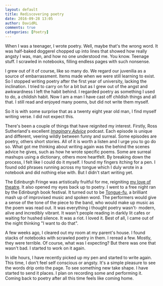 ```yaml
---  
layout: default  
title: Rediscovering poetry  
date: 2016-09-28 13:05  
author: DavidRL  
comments: true  
categories: [Poetry]  
---  
```

When I was a teenager, I wrote poetry. Well, maybe that's the wrong word. It was half-baked doggerel chopped up into lines that showed how really angsty I was, man, and how no one understood me. You know. Teenage stuff. I scrawled in notebooks, filling endless pages with such nonsense.  

I grew out of it of course, like so many do. We regard our juvenilia as a source of embarrassment. Items made when we were still learning to exist. So I stopped writing poetry after the first year of university, lacking the inclination. I tried to carry on for a bit but as I grew out of the angst and awkwardness I left the habit behind. I regarded poetry as something I used to do, a childish habit. Now I am a man I have cast off childish things and all that. I still read and enjoyed many poems, but did not write them myself.   
<!--more-->  

So it is with some surprise that as a twenty eight year old man, I find myself writing verse. I did not expect this.  

There's been a couple of things that have reignited my interest. Firstly, Ross Sutherland's excellent <a href="http://imaginaryadvice.tumblr.com/">*Imaginary Advice*</a> podcast. Each episode is unique and different, veering wildly between funny and surreal. Some episodes are poetry, others short stories. All of it is worth a listen and I urge you to go do so. What got me thinking about writing again was the behind the scenes advice he gives, such as how he wrote specific poems. Some are surreal mashups using a dictionary, others more heartfelt. By breaking down the process, I felt like I could do it myself. I found my fingers itching for a pen. I found odd phrases running across my tongue which I duly wrote in a notebook and did nothing else with. But I didn't start writing yet.  

The Edinburgh Fringe was artistically fruitful for me, reigniting <a href="/theatre-and-the-art-of-the-possible/">my love of theatre</a>. It also opened my eyes back up to poetry. I went to a free night ran by the Edinburgh book festival. It turned out to be <a href="http://tonguefu.co.uk/">Tongue-fu</a>, a brilliant mash up of improvised music and spoken word. The performers would give a sense of the tone of the piece to the band, who would make up music as the poem was read out. It was everything i thought poetry wasn't- modern, alive and incredibly vibrant. It wasn't people reading in darkly lit cafes or waiting for hushed silence. It was a riot. I loved it. Best of all, I came out of the night thinking "I want to do that".  

A few weeks ago, I cleared out my room at my parent's house. I found stacks of notebooks with scrawled poetry in them. I reread a few. Mostly, they were terrible. Of course, what was I expecting? But there was one that wasn't bad. I started to work on it again.  

In idle hours, I have recently picked up my pen and started to write again. This time, I don't feel self conscious or angsty. It's a simple pleasure to see the words drip onto the page. To see something new take shape. I  have started to send it places. I plan on recording some and performing it. Coming back to poetry after all this time feels like coming home.  
